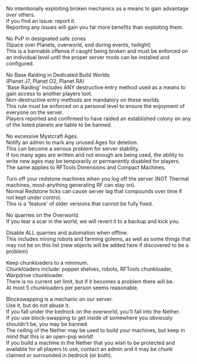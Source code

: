 No intentionally exploiting broken mechanics as a means to gain advantage over others.  
If you find an issue: report it.  
Reporting any issues will gain you far more benefits than exploiting them.

No PvP in designated safe zones  
(Space over Planets, overworld, end during events, twilight)  
This is a bannable offense if caught being broken and must be enforced on an individual level until the proper server mods can be installed and configured.

No Base Raiding in Dedicated Build Worlds  
(Planet J7, Planet O2, Planet RA)  
'Base Raiding' includes ANY destructive entry method used as a means to gain access to another players loot.  
Non-destructive entry methods are mandatory on these worlds.  
This rule must be enforced on a personal level to ensure the enjoyment of everyone on the server.  
Players reported and confirmed to have raided an established colony on any of the listed planets are liable to be banned.

No excessive Mystcraft Ages.  
Notify an admin to mark any unused Ages for deletion.  
This can become a serious problem for server stability.  
If too many ages are written and not enough are being used, the ability to write new ages may be temporarily or permanently disabled for players.  
The same applies to RFTools Dimensions and Compact Machines.

Turn off your redstone machines when you log off the server (NOT Thermal machines, most-anything generating RF can stay on).  
Normal Redstone ticks can cause server lag that compounds over time if not kept under control.  
This is a 'feature' of older versions that cannot be fully fixed.  

No quarries on the Overworld.  
If you tear a scar in the world, we will revert it to a backup and kick you.

Disable ALL quarries and automation when offline.  
This includes mining robots and farming golems, as well as some things that may not be on this list (new objects will be added here if discovered to be a problem)

Keep chunkloaders to a minimum.  
Chunkloaders include: poppet shelves, robots, RFTools chunkloader, Warpdrive chunkloader.  
There is no current set limit, but if it becomes a problem there will be.  
At most 5 chunkloaders per person seems reasonable.

Blockswapping is a mechanic on our server.  
Use it, but do not abuse it.  
If you fall under the bedrock on the overworld, you'll fall into the Nether.  
If you use block-swapping to get inside of somewhere you obviously shouldn't be, you may be banned.  
The ceiling of the Nether may be used to build your machines, but keep in mind that this is an open-pvp world!  
If you build a machine in the Nether that you wish to be protected and available for all players to use, contact an admin and it may be chunk claimed or surrounded in bedrock (or both).
